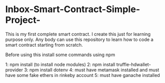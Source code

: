 # Inbox-Smart-Contract-Simple-Project-
This is my first complete smart contract. I create this just for learning purpose only. Any body can use this repository to learn how to code a smart contract starting from scratch.

Before using this install some commands using npm

1: npm install (to install node modules)
2: npm install truffle-hdwallet-provider
3: npm install dotenv 
4: must have metamask installed and must have some fake ethers in rinkeby account
5: must have ganache installed 
